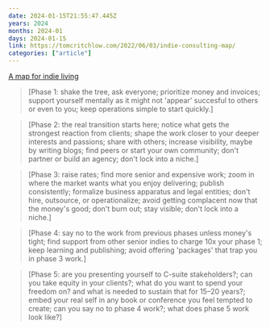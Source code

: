 ```yaml
---
date: 2024-01-15T21:55:47.445Z
years: 2024
months: 2024-01
days: 2024-01-15
link: https://tomcritchlow.com/2022/06/03/indie-consulting-map/
categories: ["article"]
---
```

[A map for indie living](https://tomcritchlow.com/2022/06/03/indie-consulting-map/)

> [Phase 1: shake the tree, ask everyone; prioritize money and invoices; support yourself mentally as it might not 'appear' succesful to others or even to you; keep operations simple to start quickly.]

> [Phase 2: the real transition starts here; notice what gets the strongest reaction from clients; shape the work closer to your deeper interests and passions; share with others; increase visibility, maybe by writing blogs; find peers or start your own community; don't partner or build an agency; don't lock into a niche.]

> [Phase 3: raise rates; find more senior and expensive work; zoom in where the market wants what you enjoy delivering; publish consistently; formalize business apparatus and legal entities; don't hire, outsource, or operationalize; avoid getting complacent now that the money's good; don't burn out; stay visible; don't lock into a niche.]

> [Phase 4: say no to the work from previous phases unless money's tight; find support from other senior indies to charge 10x your phase 1; keep learning and publishing; avoid offering 'packages' that trap you in phase 3 work.]

> [Phase 5: are you presenting yourself to C-suite stakeholders?; can you take equity in your clients?; what do you want to spend your freedom on? and what is needed to sustain that for 15–20 years?; embed your real self in any book or conference you feel tempted to create; can you say no to phase 4 work?; what does phase 5 work look like?]
